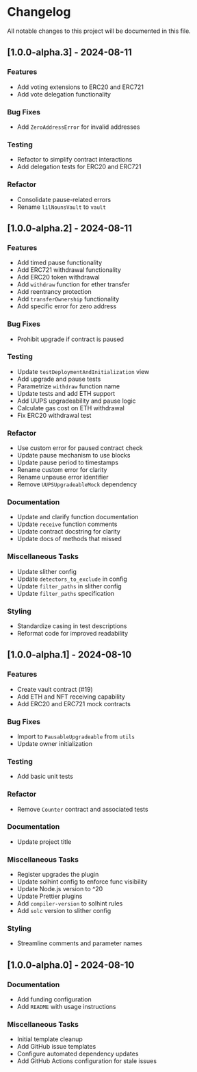 # Changelog

All notable changes to this project will be documented in this file.

## [1.0.0-alpha.3] - 2024-08-11

### Features

- Add voting extensions to ERC20 and ERC721
- Add vote delegation functionality

### Bug Fixes

- Add `ZeroAddressError` for invalid addresses

### Testing

- Refactor to simplify contract interactions
- Add delegation tests for ERC20 and ERC721

### Refactor

- Consolidate pause-related errors
- Rename `lilNounsVault` to `vault`

## [1.0.0-alpha.2] - 2024-08-11

### Features

- Add timed pause functionality
- Add ERC721 withdrawal functionality
- Add ERC20 token withdrawal
- Add `withdraw` function for ether transfer
- Add reentrancy protection
- Add `transferOwnership` functionality
- Add specific error for zero address

### Bug Fixes

- Prohibit upgrade if contract is paused

### Testing

- Update `testDeploymentAndInitialization` view
- Add upgrade and pause tests
- Parametrize `withdraw` function name
- Update tests and add ETH support
- Add UUPS upgradeability and pause logic
- Calculate gas cost on ETH withdrawal
- Fix ERC20 withdrawal test

### Refactor

- Use custom error for paused contract check
- Update pause mechanism to use blocks
- Update pause period to timestamps
- Rename custom error for clarity
- Rename unpause error identifier
- Remove `UUPSUpgradeableMock` dependency

### Documentation

- Update and clarify function documentation
- Update `receive` function comments
- Update contract docstring for clarity
- Update docs of methods that missed

### Miscellaneous Tasks

- Update slither config
- Update `detectors_to_exclude` in config
- Update `filter_paths` in slither config
- Update `filter_paths` specification

### Styling

- Standardize casing in test descriptions
- Reformat code for improved readability

## [1.0.0-alpha.1] - 2024-08-10

### Features

- Create vault contract (#19)
- Add ETH and NFT receiving capability
- Add ERC20 and ERC721 mock contracts

### Bug Fixes

- Import to `PausableUpgradeable` from `utils`
- Update owner initialization

### Testing

- Add basic unit tests

### Refactor

- Remove `Counter` contract and associated tests

### Documentation

- Update project title

### Miscellaneous Tasks

- Register upgrades the plugin
- Update solhint config to enforce func visibility
- Update Node.js version to ^20
- Update Prettier plugins
- Add `compiler-version` to solhint rules
- Add `solc` version to slither config

### Styling

- Streamline comments and parameter names

## [1.0.0-alpha.0] - 2024-08-10

### Documentation

- Add funding configuration
- Add `README` with usage instructions

### Miscellaneous Tasks

- Initial template cleanup
- Add GitHub issue templates
- Configure automated dependency updates
- Add GitHub Actions configuration for stale issues

<!-- generated by git-cliff -->
